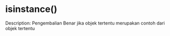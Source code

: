 # isinstance()

Description: Pengembalian Benar jika objek tertentu merupakan contoh dari objek tertentu